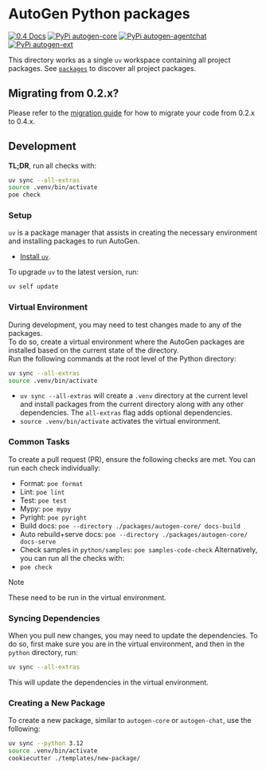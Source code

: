 # AutoGen Python packages

[![0.4 Docs](https://img.shields.io/badge/Docs-0.4-blue)](https://microsoft.github.io/autogen/dev/)
[![PyPi autogen-core](https://img.shields.io/badge/PyPi-autogen--core-blue?logo=pypi)](https://pypi.org/project/autogen-core/) [![PyPi autogen-agentchat](https://img.shields.io/badge/PyPi-autogen--agentchat-blue?logo=pypi)](https://pypi.org/project/autogen-agentchat/) [![PyPi autogen-ext](https://img.shields.io/badge/PyPi-autogen--ext-blue?logo=pypi)](https://pypi.org/project/autogen-ext/)

This directory works as a single `uv` workspace containing all project packages. See [`packages`](./packages/) to discover all project packages.

## Migrating from 0.2.x?

Please refer to the [migration guide](./migration_guide.md) for how to migrate your code from 0.2.x to 0.4.x.

## Development

**TL;DR**, run all checks with:

```sh
uv sync --all-extras
source .venv/bin/activate
poe check
```

### Setup

`uv` is a package manager that assists in creating the necessary environment and installing packages to run AutoGen.

- [Install `uv`](https://docs.astral.sh/uv/getting-started/installation/).

To upgrade `uv` to the latest version, run:

```sh
uv self update
```

<!-- **Note:** To prevent incompatibilities between versions the same UV version as is running in CI should be used. Check the version in CI by looking the `setup-uv` action, [here](https://github.com/microsoft/autogen/blob/main/.github/workflows/checks.yml#L40) for example.

For example, to change your version to `0.5.18`, run:
```sh
uv self update 0.5.18
``` -->

### Virtual Environment

During development, you may need to test changes made to any of the packages.\
To do so, create a virtual environment where the AutoGen packages are installed based on the current state of the directory.\
Run the following commands at the root level of the Python directory:

```sh
uv sync --all-extras
source .venv/bin/activate
```

- `uv sync --all-extras` will create a `.venv` directory at the current level and install packages from the current directory along with any other dependencies. The `all-extras` flag adds optional dependencies.
- `source .venv/bin/activate` activates the virtual environment.

### Common Tasks

To create a pull request (PR), ensure the following checks are met. You can run each check individually:

- Format: `poe format`
- Lint: `poe lint`
- Test: `poe test`
- Mypy: `poe mypy`
- Pyright: `poe pyright`
- Build docs: `poe --directory ./packages/autogen-core/ docs-build`
- Auto rebuild+serve docs: `poe --directory ./packages/autogen-core/ docs-serve`
- Check samples in `python/samples`: `poe samples-code-check`
Alternatively, you can run all the checks with:
- `poe check`

> [!NOTE]
> These need to be run in the virtual environment.

### Syncing Dependencies

When you pull new changes, you may need to update the dependencies.
To do so, first make sure you are in the virtual environment, and then in the `python` directory, run:

```sh
uv sync --all-extras
```

This will update the dependencies in the virtual environment.

### Creating a New Package

To create a new package, similar to `autogen-core` or `autogen-chat`, use the following:

```sh
uv sync --python 3.12
source .venv/bin/activate
cookiecutter ./templates/new-package/
```
